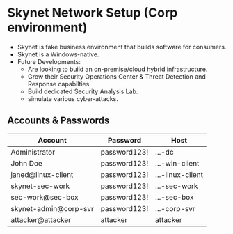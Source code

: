 # Skynet Network Setup (Corp environment)

- Skynet is fake business environment that builds software for consumers.
- Skynet is a Windows-native.
- Future Developments:
   - Are looking to build an on-premise/cloud hybrid infrastructure.
   - Grow their Security Operations Center & Threat Detection and Response capabilties.
   - Build dedicated Security Analysis Lab.
   - simulate various cyber-attacks.

## Accounts & Passwords

| Account                              | Password        | Host            |
|--------------------------------------|-----------------|-----------------|
| Administrator                        | password123!    | ...-dc          |
| John Doe          | password123!   | ...-win-client  |
| janed@linux-client                   | password123!   | ...-linux-client|
| skynet-sec-work                   | password123!   | ...-sec-work    |
| sec-work@sec-box                     | password123!   | ...-sec-box     |
| skynet-admin@corp-svr            | password123!   | ...-corp-svr    |
| attacker@attacker                   | attacker         | attacker        |
<br>

